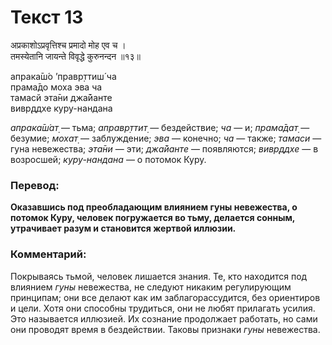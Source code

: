 # Текст 13

अप्रकाशोऽप्रवृत्तिश्च प्रमादो मोह एव च ।  
तमस्येतानि जायन्ते विवृद्धे कुरुनन्दन ॥१३॥

апрака̄ш́о ’правр̣ттиш́ ча  
прама̄до моха эва ча  
тамасй эта̄ни джа̄йанте  
вивр̣ддхе куру-нандана

_апрака̄ш́ат̣_ — тьма; _аправр̣ттит̣_ — бездействие; _ча_ — и; _прама̄дат̣_ — безумие; _мохат̣_ — заблуждение; _эва_ — конечно; _ча_ — также; _тамаси_ — гуна невежества; _эта̄ни_ — эти; _джа̄йанте_ — появляются; _вивр̣ддхе_ — в возросшей; _куру-нандана_ — о потомок Куру.

### Перевод:

**Оказавшись под преобладающим влиянием гуны невежества, о потомок Куру, человек погружается во тьму, делается сонным, утрачивает разум и становится жертвой иллюзии.**

### Комментарий:

Покрываясь тьмой, человек лишается знания. Те, кто находится под влиянием _гуны_ невежества, не следуют никаким регулирующим принципам; они все делают как им заблагорассудится, без ориентиров и цели. Хотя они способны трудиться, они не любят прилагать усилия. Это называется иллюзией. Их сознание продолжает работать, но сами они проводят время в бездействии. Таковы признаки _гуны_ невежества.